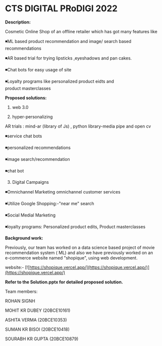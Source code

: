 
# CTS DIGITAL PRoDIGI 2022

**Description:**

Cosmetic Online Shop of an offline retailer which has got many features like 


  ◾ML based product recommendation and image/ search based recommendations

  ◾AR based trial for trying lipsticks ,eyeshadows and pan cakes.

  ◾Chat bots for easy usage of site

  ◾Loyalty programs like personalized product  eidts and product masterclasses

**Proposed solutions:** 
 1. web 3.0 

 2. hyper-personalizing
 
AR trials : mind-ar (library of Js) , python library-media pipe and open cv

  ◾service chat bots

  ◾personalized recommendations

  ◾image search/recommendation

  ◾chat bot

3. Digital Campaigns

  ◾Omnichannel Marketing omnichannel customer services

  ◾Utilize Google Shopping:-"near me" search

  ◾Social Medial Marketing

  ◾loyalty programs: Personalized product edits, Product masterclasses


**Background work:**


Previously, our team has worked on a data science based project of movie recommendation system ( ML) and also we have previously worked on an e-commerce website named "shopique", using web development.

website:- [![https://shopique.vercel.app/](https://shopique.vercel.app/)](https://shopique.vercel.app/)


**Refer to the Solution.pptx for detailed proposed solution.**

Team members:

ROHAN SIGNH 

MOHIT KR DUBEY (20BCE10161)

ASHITA VERMA (20BCE10353)

SUMAN KR BISOI (20BCE10418)

SOURABH KR GUPTA (20BCE10879)


